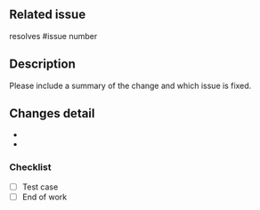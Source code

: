 ## Related issue
resolves #issue number

## Description
Please include a summary of the change and which issue is fixed.

## Changes detail

- 
- 

### Checklist

- [ ] Test case
- [ ] End of work
